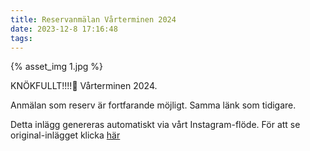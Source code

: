 ```yaml
---
title: Reservanmälan Vårterminen 2024
date: 2023-12-8 17:16:48
tags:
---
```

<div class="postId" style="display: none;">ID: 18036828205713444</div>

<div class="postImageContainer">
{% asset_img 1.jpg %}
</div>




KNÖKFULLT!!!!🤯
Vårterminen 2024.

Anmälan som reserv är fortfarande möjligt. 
Samma länk som tidigare. 

 

<div class="automaticGeneratedPostDescription">
Detta inlägg genereras automatiskt via vårt Instagram-flöde. För att se original-inlägget klicka <a target="_blank" href="https://www.instagram.com/p/C1ADI_CtkEN/">här</a>
</div>
<br>
